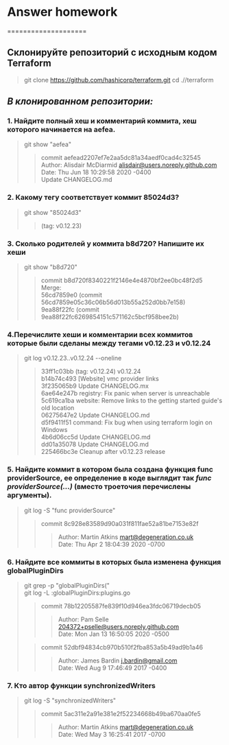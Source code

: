 # Answer homework
====================
## Склонируйте репозиторий с исходным кодом Terraform
> git clone https://github.com/hashicorp/terraform.git
> cd .//terraform
## *В клонированном репозитории:*
### 1. Найдите полный хеш и комментарий коммита, хеш которого начинается на **aefea**.
> git show "aefea"
>>commit aefead2207ef7e2aa5dc81a34aedf0cad4c32545  
>>Author: Alisdair McDiarmid <alisdair@users.noreply.github.com>  
>>Date:   Thu Jun 18 10:29:58 2020 -0400  
>> Update CHANGELOG.md 
### 2. Какому тегу соответствует коммит **85024d3**?
> git show "85024d3"
>> (tag: v0.12.23)
### 3. Сколько родителей у коммита **b8d720**? Напишите их хеши
> git show "b8d720"
>> commit b8d720f8340221f2146e4e4870bf2ee0bc48f2d5  
>> Merge:  
>> 56cd7859e0 (commit 56cd7859e05c36c06b56d013b55a252d0bb7e158)  
>> 9ea88f22fc (commit 9ea88f22fc6269854151c571162c5bcf958bee2b)
### 4.Перечислите хеши и комментарии всех коммитов которые были сделаны между тегами **v0.12.23 и v0.12.24**
> git log v0.12.23..v0.12.24 --oneline   
>> 33ff1c03bb (tag: v0.12.24) v0.12.24  
b14b74c493 [Website] vmc provider links  
3f235065b9 Update CHANGELOG.mx  
6ae64e247b registry: Fix panic when server is unreachable  
5c619ca1ba website: Remove links to the getting started guide's old location  
06275647e2 Update CHANGELOG.md  
d5f9411f51 command: Fix bug when using terraform login on Windows  
4b6d06cc5d Update CHANGELOG.md  
dd01a35078 Update CHANGELOG.md  
225466bc3e Cleanup after v0.12.23 release

### 5. Найдите коммит в котором была создана функция func providerSource, ее определение в коде выглядит так ***func providerSource(...)*** (вместо троеточия перечислены аргументы).
> git log -S "func providerSource"
>>commit 8c928e83589d90a031f811fae52a81be7153e82f
>>>Author: Martin Atkins <mart@degeneration.co.uk>  
Date:   Thu Apr 2 18:04:39 2020 -0700

### 6. Найдите все коммиты в которых была изменена функция **globalPluginDirs**
> git grep -p "globalPluginDirs("  
> git log -L :globalPluginDirs:plugins.go
>>commit 78b12205587fe839f10d946ea3fdc06719decb05  
>>>Author: Pam Selle <204372+pselle@users.noreply.github.com>  
   Date:   Mon Jan 13 16:50:05 2020 -0500  
>
>>commit 52dbf94834cb970b510f2fba853a5b49ad9b1a46  
>>>Author: James Bardin <j.bardin@gmail.com>  
   Date:   Wed Aug 9 17:46:49 2017 -0400

### 7. Кто автор функции **synchronizedWriters**
> git log -S "synchronizedWriters"  
>> commit 5ac311e2a91e381e2f52234668b49ba670aa0fe5  
>>> Author: Martin Atkins <mart@degeneration.co.uk>  
Date:   Wed May 3 16:25:41 2017 -0700
